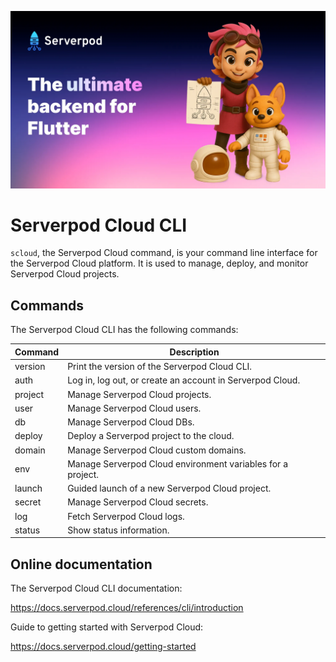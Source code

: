 ![Serverpod banner](https://github.com/serverpod/serverpod/raw/main/misc/images/github-header.webp)

# Serverpod Cloud CLI

`scloud`, the Serverpod Cloud command, is your command line interface for the Serverpod Cloud platform.
It is used to manage, deploy, and monitor Serverpod Cloud projects.

## Commands

The Serverpod Cloud CLI has the following commands:

| Command | Description |
|---------|-------------|
| version | Print the version of the Serverpod Cloud CLI. |
| auth    | Log in, log out, or create an account in Serverpod Cloud. |
| project | Manage Serverpod Cloud projects. |
| user    | Manage Serverpod Cloud users. |
| db      | Manage Serverpod Cloud DBs. |
| deploy  | Deploy a Serverpod project to the cloud. |
| domain  | Manage Serverpod Cloud custom domains. |
| env     | Manage Serverpod Cloud environment variables for a project. |
| launch  | Guided launch of a new Serverpod Cloud project. |
| secret  | Manage Serverpod Cloud secrets. |
| log     | Fetch Serverpod Cloud logs. |
| status  | Show status information. |

## Online documentation

The Serverpod Cloud CLI documentation:

https://docs.serverpod.cloud/references/cli/introduction


Guide to getting started with Serverpod Cloud:

https://docs.serverpod.cloud/getting-started
